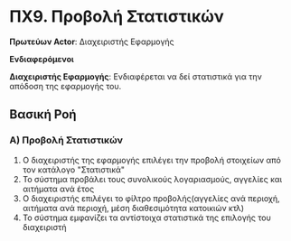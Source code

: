 # ΠΧ9. Προβολή Στατιστικών

**Πρωτεύων Actor**: Διαχειριστής Εφαρμογής 

**Ενδιαφερόμενοι**

**Διαχειριστής Εφαρμογής**: Ενδιαφέρεται να δεί στατιστικά για την απόδοση της εφαρμογής του.  

## Βασική Ροή

### Α) Προβολή Στατιστικών

1. Ο διαχειριστής της εφαρμογής επιλέγει την προβολή στοιχείων από τον κατάλογο "Στατιστικά"
2. Το σύστημα προβάλει τους συνολικούς λογαριασμούς, αγγελίες και αιτήματα ανά έτος
3. Ο διαχειριστής επιλέγει το φίλτρο προβολής(αγγελίες ανά περιοχή, αιτήματα ανά περιοχή, μέση διαθεσιμότητα κατοικιών κτλ)
4. Το σύστημα εμφανίζει τα αντίστοιχα στατιστικά της επιλογής του διαχειριστή
 
